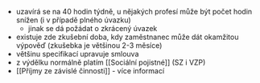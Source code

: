 - uzavírá se na 40 hodin týdně, u nějakých profesí může být počet hodin snížen (i v případě plného úvazku)
	- jinak se dá požádat o zkrácený úvazek
- existuje zde zkušební doba, kdy zaměstnanec může dát okamžitou výpověď (zkušebka je většinou 2-3 měsíce)
- většinu specifikací upravuje smlouva
- z výdělku normálně platím [[Sociální pojistné]] (SZ i VZP)
- [[Příjmy ze závislé činnosti]] - více informací